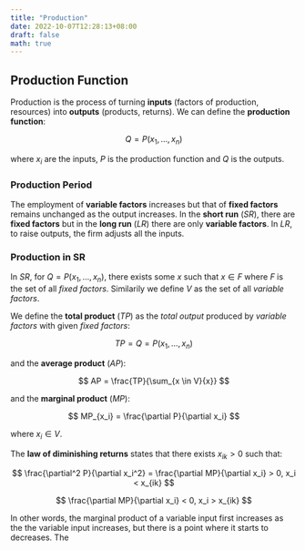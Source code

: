 ```yaml
---
title: "Production"
date: 2022-10-07T12:28:13+08:00
draft: false
math: true
---
```


## Production Function

Production is the process of turning **inputs** (factors of production, resources) into **outputs** (products, returns). We can define the **production function**:

$$
Q = P(x_1, \dots, x_n)
$$

where $x_i$ are the inputs, $P$ is the production function and $Q$ is the outputs.

### Production Period

The employment of **variable factors** increases but that of **fixed factors** remains unchanged as the output increases. In the **short run** ($SR$), there are **fixed factors** but in the **long run** ($LR$) there are only **variable factors**. In $LR$, to raise outputs, the firm adjusts all the inputs.

### Production in SR

In $SR$, for $Q = P(x_1, \dots, x_n)$, there exists some $x$ such that $x \in F$ where $F$ is the set of all *fixed factors*. Similarily we define $V$ as the set of all *variable factors*.

We define the **total product** ($TP$) as the *total output* produced by *variable factors* with given *fixed factors*:

$$
TP = Q = P(x_1, \dots, x_n)
$$

and the **average product** ($AP$):

$$
AP = \frac{TP}{\sum_{x \in V}{x}}
$$

and the **marginal product** ($MP$):

$$
MP_{x_i} = \frac{\partial P}{\partial x_i}
$$

where $x_i \in V$.

The **law of diminishing returns** states that there exists $x_{ik} > 0$ such that:

$$
\frac{\partial^2 P}{\partial x_i^2} = \frac{\partial MP}{\partial x_i} > 0, x_i < x_{ik}
$$

$$
\frac{\partial MP}{\partial x_i} < 0, x_i > x_{ik}
$$

In other words, the marginal product of a variable input first increases as the the variable input increases, but there is a point where it starts to decreases. The 
